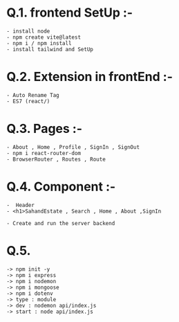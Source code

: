 # Q.1. frontend SetUp :-

    - install node
    - npm create vite@latest
    - npm i / npm install
    - install tailwind and SetUp



# Q.2. Extension  in frontEnd :-

    - Auto Rename Tag
    - ES7 (react/)

# Q.3. Pages :-
    - About , Home , Profile , SignIn , SignOut
    - npm i react-router-dom
    - BrowserRouter , Routes , Route

# Q.4. Component :-

    -  Header 
    - <h1>SahandEstate , Search , Home , About ,SignIn

    - Create and run the server backend 

# Q.5. 

    -> npm init -y
    -> npm i express
    -> npm i nodemon
    -> npm i mongoose
    -> npm i dotenv
    -> type : module
    -> dev : nodemon api/index.js
    -> start : node api/index.js
    
